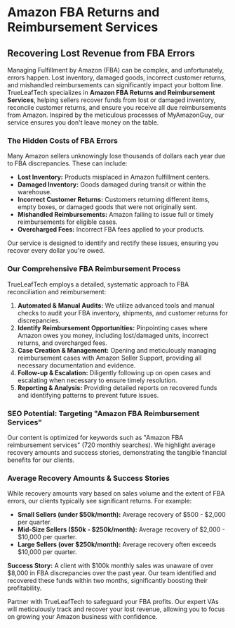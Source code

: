 # Amazon FBA Returns and Reimbursement Services

## Recovering Lost Revenue from FBA Errors

Managing Fulfillment by Amazon (FBA) can be complex, and unfortunately, errors happen. Lost inventory, damaged goods, incorrect customer returns, and mishandled reimbursements can significantly impact your bottom line. TrueLeafTech specializes in **Amazon FBA Returns and Reimbursement Services**, helping sellers recover funds from lost or damaged inventory, reconcile customer returns, and ensure you receive all due reimbursements from Amazon. Inspired by the meticulous processes of MyAmazonGuy, our service ensures you don't leave money on the table.

### The Hidden Costs of FBA Errors

Many Amazon sellers unknowingly lose thousands of dollars each year due to FBA discrepancies. These can include:

*   **Lost Inventory:** Products misplaced in Amazon fulfillment centers.
*   **Damaged Inventory:** Goods damaged during transit or within the warehouse.
*   **Incorrect Customer Returns:** Customers returning different items, empty boxes, or damaged goods that were not originally sent.
*   **Mishandled Reimbursements:** Amazon failing to issue full or timely reimbursements for eligible cases.
*   **Overcharged Fees:** Incorrect FBA fees applied to your products.

Our service is designed to identify and rectify these issues, ensuring you recover every dollar you're owed.

### Our Comprehensive FBA Reimbursement Process

TrueLeafTech employs a detailed, systematic approach to FBA reconciliation and reimbursement:

1.  **Automated & Manual Audits:** We utilize advanced tools and manual checks to audit your FBA inventory, shipments, and customer returns for discrepancies.
2.  **Identify Reimbursement Opportunities:** Pinpointing cases where Amazon owes you money, including lost/damaged units, incorrect returns, and overcharged fees.
3.  **Case Creation & Management:** Opening and meticulously managing reimbursement cases with Amazon Seller Support, providing all necessary documentation and evidence.
4.  **Follow-up & Escalation:** Diligently following up on open cases and escalating when necessary to ensure timely resolution.
5.  **Reporting & Analysis:** Providing detailed reports on recovered funds and identifying patterns to prevent future issues.

### SEO Potential: Targeting "Amazon FBA Reimbursement Services"

Our content is optimized for keywords such as "Amazon FBA reimbursement services" (720 monthly searches). We highlight average recovery amounts and success stories, demonstrating the tangible financial benefits for our clients.

### Average Recovery Amounts & Success Stories

While recovery amounts vary based on sales volume and the extent of FBA errors, our clients typically see significant returns. For example:

*   **Small Sellers (under $50k/month):** Average recovery of $500 - $2,000 per quarter.
*   **Mid-Size Sellers ($50k - $250k/month):** Average recovery of $2,000 - $10,000 per quarter.
*   **Large Sellers (over $250k/month):** Average recovery often exceeds $10,000 per quarter.

**Success Story:** A client with $100k monthly sales was unaware of over $8,000 in FBA discrepancies over the past year. Our team identified and recovered these funds within two months, significantly boosting their profitability.

Partner with TrueLeafTech to safeguard your FBA profits. Our expert VAs will meticulously track and recover your lost revenue, allowing you to focus on growing your Amazon business with confidence.


